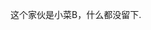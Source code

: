 这个家伙是小菜B，什么都没留下.

<!---
PinlanT/PinlanT is a ✨ special ✨ repository because its `README.md` (this file) appears on your GitHub profile.
You can click the Preview link to take a look at your changes.
--->
